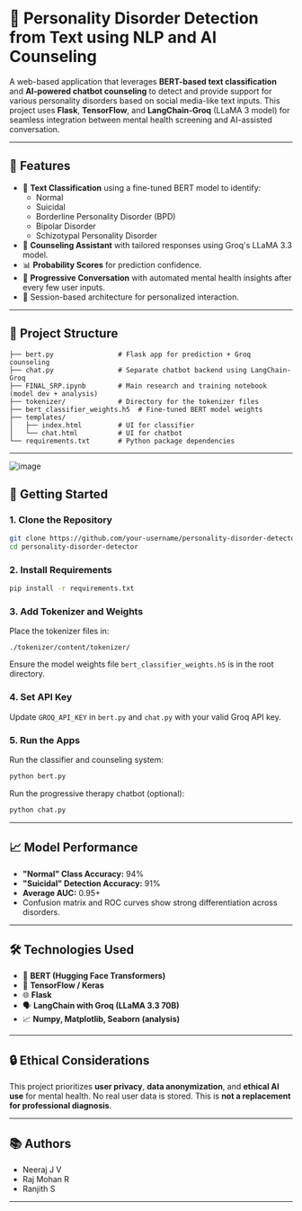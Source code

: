 # 🧠 Personality Disorder Detection from Text using NLP and AI Counseling

A web-based application that leverages **BERT-based text classification** and **AI-powered chatbot counseling** to detect and provide support for various personality disorders based on social media-like text inputs. This project uses **Flask**, **TensorFlow**, and **LangChain-Groq** (LLaMA 3 model) for seamless integration between mental health screening and AI-assisted conversation.

---

## 📌 Features

- 🧠 **Text Classification** using a fine-tuned BERT model to identify:
  - Normal
  - Suicidal
  - Borderline Personality Disorder (BPD)
  - Bipolar Disorder
  - Schizotypal Personality Disorder
- 🤖 **Counseling Assistant** with tailored responses using Groq's LLaMA 3.3 model.
- 📊 **Probability Scores** for prediction confidence.
- 🔁 **Progressive Conversation** with automated mental health insights after every few user inputs.
- 🔐 Session-based architecture for personalized interaction.

---

## 🧬 Project Structure

```
├── bert.py                # Flask app for prediction + Groq counseling
├── chat.py                # Separate chatbot backend using LangChain-Groq
├── FINAL_SRP.ipynb        # Main research and training notebook (model dev + analysis)
├── tokenizer/             # Directory for the tokenizer files
├── bert_classifier_weights.h5  # Fine-tuned BERT model weights
├── templates/
│   ├── index.html         # UI for classifier
│   └── chat.html          # UI for chatbot
└── requirements.txt       # Python package dependencies
```

---
![image](https://github.com/user-attachments/assets/5a3a8d4f-8168-4b83-8593-e492aa7d754d)

## 🚀 Getting Started

### 1. Clone the Repository
```bash
git clone https://github.com/your-username/personality-disorder-detector.git
cd personality-disorder-detector
```

### 2. Install Requirements
```bash
pip install -r requirements.txt
```

### 3. Add Tokenizer and Weights
Place the tokenizer files in:
```
./tokenizer/content/tokenizer/
```
Ensure the model weights file `bert_classifier_weights.h5` is in the root directory.

### 4. Set API Key
Update `GROQ_API_KEY` in `bert.py` and `chat.py` with your valid Groq API key.

### 5. Run the Apps
Run the classifier and counseling system:
```bash
python bert.py
```

Run the progressive therapy chatbot (optional):
```bash
python chat.py
```

---

## 📈 Model Performance

- **"Normal" Class Accuracy:** 94%
- **"Suicidal" Detection Accuracy:** 91%
- **Average AUC:** 0.95+
- Confusion matrix and ROC curves show strong differentiation across disorders.

---

## 🛠 Technologies Used

- 🧠 **BERT (Hugging Face Transformers)**
- 🧪 **TensorFlow / Keras**
- 🌐 **Flask**
- 🗣 **LangChain with Groq (LLaMA 3.3 70B)**
- 📈 **Numpy, Matplotlib, Seaborn (analysis)**

---

## 🔒 Ethical Considerations

This project prioritizes **user privacy**, **data anonymization**, and **ethical AI use** for mental health. No real user data is stored. This is **not a replacement for professional diagnosis**.

---

## 📚 Authors

- Neeraj J V  
- Raj Mohan R  
- Ranjith S 

---
